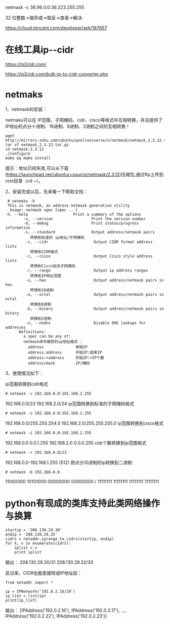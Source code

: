 

netmask -c 36.96.0.0:36.223.255.255


32 位整数→做异或→取反→查表→解决

https://cloud.tencent.com/developer/ask/187657

# 在线工具ip--cidr

https://ip2cidr.com/

https://ip2cidr.com/bulk-ip-to-cidr-converter.php

# netmaks

1、netmask的安装：

netmaks可以在 IP范围、子网掩码、cidr、cisco等格式中互相转换，并且提供了IP地址的点分十进制、16进制、8进制、2进制之间的互相转换！

```
wget http://mirrors.sohu.com/ubuntu/pool/universe/n/netmask/netmask_2.3.12.tar.gz
tar xf netmask_2.3.12.tar.gz
cd netmask-2.3.12
./configure
make && make install
```
提示：地址已经失效,可以从下载 (https://launchpad.net/ubuntu/+source/netmask/2.3.12)压缩包,通过ftp上传到root目录（cd ~）。


2、安装完成以后，先来看一下帮助文档：

```
 # netmaks -h
 This is netmask, an address netmask generation utility
  Usage: netmask spec [spec ...]
-h, --help                    Print a summary of the options
        -v, --version                 Print the version number
        -d, --debug                   Print status/progress information
        -s, --standard                Output address/netmask pairs
           转换到标准的 ip地址/子网掩码
         -c, --cidr                    Output CIDR format address lists
           转换到CIDR格式
         -i, --cisco                   Output Cisco style address lists
           转换到Cisco反向子网掩码
         -r, --range                   Output ip address ranges
           转换到IP地址范围
         -x, --hex                     Output address/netmask pairs in hex
           转换到16进制
         -o, --octal                   Output address/netmask pairs in octal
           转换到8进制
         -b, --binary                  Output address/netmask pairs in binary
           转换到2进制
         -n, --nodns                   Disable DNS lookups for addresses
      Definitions:
        a spec can be any of:
        netmask命令接受的ip地址格式 :
          address              单独IP
          address:address      开始IP:结束IP
          address:+address     开始IP:+IP个数
          address/mask         IP/掩码
```     
3、使用情况如下：

ip范围转换到cidr格式
```
# netmask -c 192.168.0.0:192.168.2.255
```
192.168.0.0/23
192.168.2.0/24
ip范围转换到标准的子网掩码格式
```
# netmask -s 192.168.0.0:192.168.2.255
```
192.168.0.0/255.255.254.0
192.168.2.0/255.255.255.0
ip范围转换到cisco格式
```
# netmask -i 192.168.0.0:192.168.2.255
```
192.168.0.0 0.0.1.255
192.168.2.0 0.0.0.255
cidr个数转换到ip范围格式
```
# netmask -r 192.168.0.0/23
```
192.168.0.0-192.168.1.255   (512)
把点分10进制的ip转换到二进制

```
# netmask -b 192.168.0.0
```
11000000 10101000 00000000 00000000 / 11111111 11111111 11111111 11111111


# python有现成的类库支持此类网络操作与换算

```
startip = '208.130.29.30'
endip = '208.130.29.35'
cidrs = netaddr.iprange_to_cidrs(startip, endip)
for k, v in enumerate(cidrs):
    iplist = v
    print iplist
```
输出：
208.130.29.30/31
208.130.29.32/30

反过来，CIDR也能直接转成IP地址段：
```
from netaddr import *

ip = IPNetwork('192.0.2.16/29')
ip_list = list(ip)
print(ip_list)
```
输出：
[IPAddress('192.0.2.16'), IPAddress('192.0.2.17'), …, IPAddress('192.0.2.22'), IPAddress('192.0.2.23')]